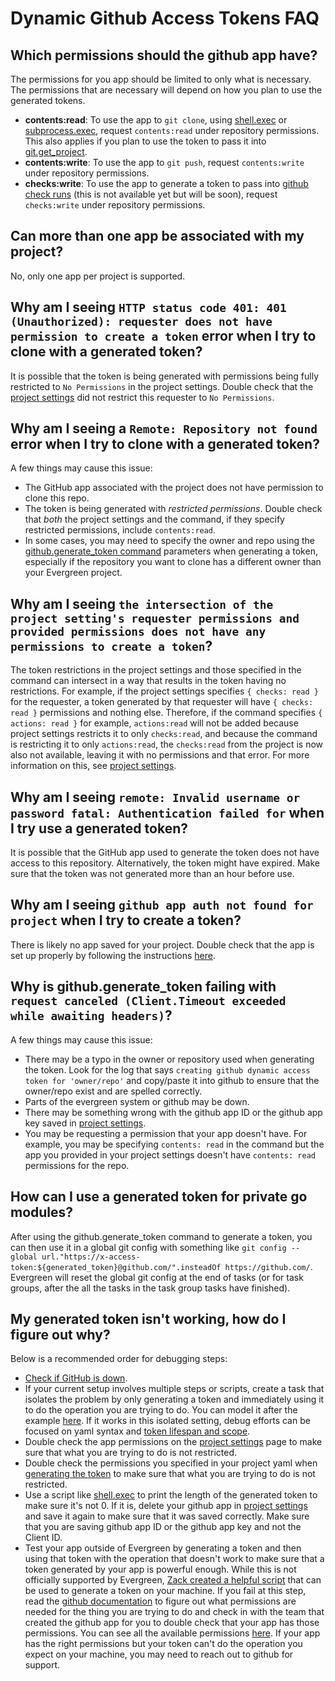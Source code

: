 # Dynamic Github Access Tokens FAQ

## Which permissions should the github app have?

The permissions for you app should be limited to only what is necessary. The permissions that are necessary will depend on how you plan to use the generated tokens.

- **contents:read**: To use the app to `git clone`, using [shell.exec](Project-Configuration/Project-Commands/shellexec) or [subprocess.exec](Project-Configuration/Project-Commands/subprocessexec), request `contents:read` under repository permissions. This also applies if you plan to use the token to pass it into [git.get_project](Project-Configuration/Project-Commands/gitget_project).
- **contents:write**: To use the app to `git push`, request `contents:write` under repository permissions.
- **checks:write**: To use the app to generate a token to pass into [github check runs](Project-Configuration/Github-Integrations/github-check-runs) (this is not available yet but will be soon), request `checks:write` under repository permissions.

## Can more than one app be associated with my project?

No, only one app per project is supported.

## Why am I seeing `HTTP status code 401: 401 (Unauthorized): requester does not have permission to create a token` error when I try to clone with a generated token?

It is possible that the token is being generated with permissions being fully restricted to `No Permissions` in the project settings. Double check that the [project settings](Github-Integrations#dynamic-github-access-tokens) did not restrict this requester to `No Permissions`.

## Why am I seeing a `Remote: Repository not found` error when I try to clone with a generated token?

A few things may cause this issue:

- The GitHub app associated with the project does not have permission to clone this repo.
- The token is being generated with _restricted permissions_. Double check that _both_ the project settings and the command, if they specify restricted permissions, include `contents:read`.
- In some cases, you may need to specify the owner and repo using the [github.generate_token command](Project-Configuration/Project-Commands#githubgenerate_token) parameters when generating a token, especially if the repository you want to clone has a different owner than your Evergreen project.

## Why am I seeing `the intersection of the project setting's requester permissions and provided permissions does not have any permissions to create a token`?

The token restrictions in the project settings and those specified in the command can intersect in a way that results in the token having no restrictions. For example, if the project settings specifies `{ checks: read }` for the requester, a token generated by that requester will have `{ checks: read }` permissions and nothing else. Therefore, if the command specifies `{ actions: read }` for example, `actions:read` will not be added because project settings restricts it to only `checks:read`, and because the command is restricting it to only `actions:read`, the `checks:read` from the project is now also not available, leaving it with no permissions and that error. For more information on this, see [project settings](Github-Integrations#dynamic-github-access-tokens).

## Why am I seeing `remote: Invalid username or password fatal: Authentication failed for` when I try use a generated token?

It is possible that the GitHub app used to generate the token does not have access to this repository.
Alternatively, the token might have expired. Make sure that the token was not generated more than an hour before use.

## Why am I seeing `github app auth not found for project` when I try to create a token?

There is likely no app saved for your project. Double check that the app is set up properly by following the instructions [here](Github-Integrations#dynamic-github-access-tokens).

## Why is github.generate_token failing with `request canceled (Client.Timeout exceeded while awaiting headers)`?

A few things may cause this issue:

- There may be a typo in the owner or repository used when generating the token. Look for the log that says `creating github dynamic access token for 'owner/repo'` and copy/paste it into github to ensure that the owner/repo exist and are spelled correctly.
- Parts of the evergreen system or github may be down.
- There may be something wrong with the github app ID or the github app key saved in [project settings](Github-Integrations#dynamic-github-access-tokens).
- You may be requesting a permission that your app doesn't have. For example, you may be specifying `contents: read` in the command but the app you provided in your project settings doesn't have `contents: read` permissions for the repo.

## How can I use a generated token for private go modules?

After using the github.generate_token command to generate a token, you can then use it in a global git config with something like `git config --global url."https://x-access-token:${generated_token}@github.com/".insteadOf https://github.com/`. Evergreen will reset the global git config at the end of tasks (or for task groups, after the all the tasks in the task group tasks have finished).

## My generated token isn't working, how do I figure out why?

Below is a recommended order for debugging steps:

- [Check if GitHub is down](https://www.githubstatus.com).
- If your current setup involves multiple steps or scripts, create a task that isolates the problem by only generating a token and immediately using it to do the operation you are trying to do. You can model it after the example [here](Project-Configuration/Project-Commands#githubgenerate_token). If it works in this isolated setting, debug efforts can be focused on yaml syntax and [token lifespan and scope](Project-Configuration/Project-Commands#token-lifespan).
- Double check the app permissions on the [project settings](Github-Integrations#dynamic-github-access-tokens) page to make sure that what you are trying to do is not restricted.
- Double check the permissions you specified in your project yaml when [generating the token](Project-Configuration/Project-Commands#githubgenerate_token) to make sure that what you are trying to do is not restricted.
- Use a script like [shell.exec](Project-Configuration/Project-Commands/shellexec) to print the length of the generated token to make sure it's not 0. If it is, delete your github app in [project settings](Github-Integrations#dynamic-github-access-tokens) and save it again to make sure that it was saved correctly. Make sure that you are saving github app ID or the github app key and not the Client ID.
- Test your app outside of Evergreen by generating a token and then using that token with the operation that doesn't work to make sure that a token generated by your app is powerful enough. While this is not officially supported by Evergreen, [Zack created a helpful script](https://github.com/10gen/employees/tree/master/home/zackary.santana/utils/github_dynamic_tokens) that can be used to generate a token on your machine. If you fail at this step, read the [github documentation](https://docs.github.com/en/rest/authentication/permissions-required-for-github-apps?apiVersion=2022-11-28) to figure out what permissions are needed for the thing you are trying to do and check in with the team that created the github app for you to double check that your app has those permissions. You can see all the available permissions [here](https://github.com/settings/apps/new). If your app has the right permissions but your token can't do the operation you expect on your machine, you may need to reach out to github for support.
